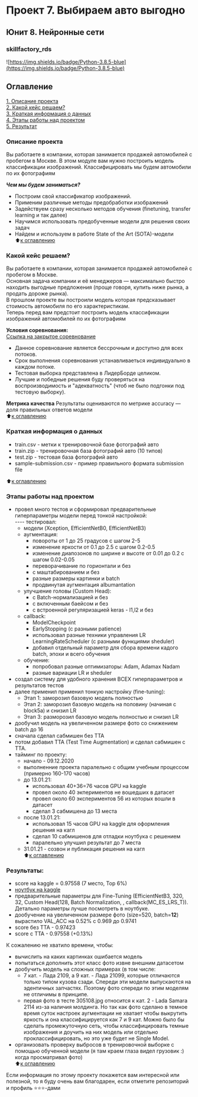 # Проект 7. Выбираем авто выгодно  
## Юнит 8. Нейронные сети  
### skillfactory_rds  
![https://img.shields.io/badge/Python-3.8.5-blue](https://img.shields.io/badge/Python-3.8.5-blue)

## Оглавление  
[1. Описание проекта](https://github.com/alex-sokolov2011/skillfactory_rds/blob/master/module_7/README.md#Описание-проекта)  
[2. Какой кейс решаем?](https://github.com/alex-sokolov2011/skillfactory_rds/blob/master/module_7/README.md#Какой-кейс-решаем)  
[3. Краткая информация о данных](https://github.com/alex-sokolov2011/skillfactory_rds/blob/master/module_7/README.md#Краткая-информация-о-данных)  
[4. Этапы работы над проектом](https://github.com/alex-sokolov2011/skillfactory_rds/blob/master/module_7/README.md#Этапы-работы-над-проектом)  
[5. Результат](https://github.com/alex-sokolov2011/skillfactory_rds/blob/master/module_7/README.md#Результат)  

### Описание проекта  
Вы работаете в компании, которая занимается продажей автомобилей с пробегом в Москве. В этом модуле вам нужно построить модель классификации изображений. Классифицировать мы будем автомобили по их фотографиям  

***Чем мы будем заниматься?***  
- Построим свой классификатор изображений.
- Применим различные методы предобработки изображений
- Задействуем сразу несколько методов обучения (finetuning, transfer learning и так далее)
- Научимся использовать предобученные модели для решения своих задач
- Найдем и используем в работе State of the Art (SOTA)-модели  
:arrow_up:[к оглавлению](https://github.com/alex-sokolov2011/skillfactory_rds/blob/master/module_7/README.md#Оглавление)

### Какой кейс решаем?
Вы работаете в компании, которая занимается продажей автомобилей с пробегом в Москве.  
Основная задача компании и её менеджеров — максимально быстро находить выгодные предложения (проще говоря, купить ниже рынка, а продать дороже рынка).  
В прошлом проекте вы построили модель которая предсказывает стоимость автомобиля по его характеристикам.  
Теперь перед вам предстоит построить модель классификации изображений автомобилей по их фотографиям  

**Условия соревнования:**  
[Ссылка на закрытое соревнование](https://www.kaggle.com/c/sf-dl-car-classification)  
- Данное соревнование является бессрочным и доступно для всех потоков.
- Срок выполнения соревнования устанавливаеться индивидуально в каждом потоке.
- Тестовая выборка представлена в ЛидерБорде целиком.
- Лучшие и победные решения буду проверяться на воспроизводимость и "адекватность" (чтоб не было подгонки под тестовую выборку).

**Метрика качества**
Результаты оцениваются по метрике accuracy — доля правильных ответов модели  
:arrow_up:[к оглавлению](https://github.com/alex-sokolov2011/skillfactory_rds/blob/master/module_7/README.md#Оглавление)

### Краткая информация о данных
- train.csv - метки к тренировочной базе фотографий авто
- train.zip - тренировочная база фотографий авто (10 типов)
- test.zip - тестовая база фотографий авто
- sample-submission.csv - пример правильного формата submission file
  
:arrow_up:[к оглавлению](https://github.com/alex-sokolov2011/skillfactory_rds/blob/master/module_7/README.md#Оглавление)

### Этапы работы над проектом  

- провел много тестов и сформировал предварительные гиперпараметры модели перед тонкой настройкой:  
    ---- тестировал:
    - модели (Xception, EfficientNetB0, EfficientNetB3)
    - аугментация: 
      - повороты от 1 до 25 градусов с шагом 2-5
      - изменение яркости от 0.1 до 2.5 с шагом 0.2-0.5
      - изменение диапозонов по ширине и высоте от 0.01 до 0.2 с шагом 0.02-0.05
      - переворачивание по горионтали и без
      - с маштабированием и без
      - разные размеры картинки и batch
      - продвинутая аугментация albumantation
    - улучшение головы (Custom Head): 
      - с Batch-нормализацией и без
      - с включенным баейсом и без
      - с встроенной регуляризацией keras - l1,l2 и без
    - callback: 
      - ModelCheckpoint
      - EarlyStopping (с разными patience)
      - использовал разные техники управления LR LearningRateScheduler (с разными функциями sheduler)
      - добавил отдельный параметр для сбора времени кадого batch, эпохи и всего обучения
    - обучение:
      - попробовал разные оптимизаторы: Adam, Adamax Nadam
      - разные вариации LR и sheduler
- создал систему для удобного хранения ВСЕХ гиперпараметров и результатов тестов
- далее применил применил тонкую настройку (fine-tuning): 
  - Этап 1: заморозил базовую модель полностью
  - Этап 2: заморозил базовую модель на половину (начиная с block5a) и снизил LR
  - Этап 3: разморозил базовую модель полностью и снизил LR  
- дообучил модель на увеличенном размере фото со снижением batch до 16
- сначала сделал сабмишен без TTA
- потом добавил TTA (Test Time Augmentation) и сделал сабмишен с TTA.
- тайминг по проекту:
  - начало - 09.12.2020
  - выполненние проекта паралельно с общим учебным процессом (примерно 160-170 часов)
  - до 13.01.21:
    -  использовал 40+36=76 часов GPU на kaggle
    -  провел около 40 экпериментов не вошедших в датасет
    -  провел около 60 экспериментов 56 из которых вошли в датасет
    -  сделал 3 сабмишена до 13 места
  - после 13.01.21:
    - использовал 15 часов GPU на kaggle для оформления решения на кагл
    - сделал 10 сабмишенов для отладки ноутбука с решением
    - паралельно улучшил результат до 7 места
  - 31.01.21 - созвон и публикация решения на кагл   
:arrow_up:[к оглавлению](https://github.com/alex-sokolov2011/skillfactory_rds/blob/master/module_7/README.md#Оглавление)

### Результаты:  
- score на kaggle = 0.97558 (7 место, Top 6%)
- [ноутбук на kaggle](https://www.kaggle.com/sokolovaleks/sf-dst-10-car-classification-sokolov)  
- предварительные параметры для Fine-Tuning (EfficientNetB3, 320, 32, Custom Head(128, Batch Normalization, , callback(MC_ES_LRS_T)). Детально параметры лучше посмотреть в ноутбуке.
- дообучение на увеличенном размере фото (size=520, batch=**12**) вырастило VAL_ACC на 0.52% с 0.969 до 0.9741 
- score без TTA - 0.97423
- score c TTA - 0.97558 (+0.13%)


К сожалению не хватило времени, чтобы:
- вычислить на каких картинках ошибается модель
- попытаться дополнить этот класс фото извне внешним датасетом
- дообучить модель на сложных примерах (в том числе: 
  - 7 кат. - Лада 2109, а 9 кат. - Лада 21099, которые отличаются только типом кузова сзади. Спереди эти модели выпускаются на эдентичных запчастях. Поэтому фото спереди по этим моделям не отличимы в принципе. 
  - первая фото в тесте 305108.jpg относится к кат. 2 - Lada Samara 2114 из-за наличия молдинга. Но так как фото сделано в темное время суток настроек аугментации не хватает чтобы выкрутить яркость и она классифицируется как 7 и 9 кат. Можно было бы сделать промежуточную сеть, чтобы классифицировать темные изображения и доучить на них модель или отдельно проклассифицировать, но это уже будет не Single Model.
- организовать проверку выбросов в тренировочной выборке с помощью обученной модели (я там краем глаза видел грузовик :) когда просматривал фото)  
:arrow_up:[к оглавлению](https://github.com/alex-sokolov2011/skillfactory_rds/blob/master/module_7/README.md#Оглавление)

Если информация по этому проекту покажется вам интересной или полезной, то я буду очень вам благодарен, если отметите репозиторий и профиль ⭐️⭐️⭐️-дами